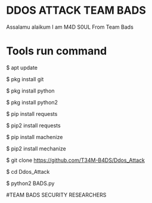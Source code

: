 # DDOS ATTACK TEAM BADS
Assalamu alaikum 
I am M4D S0UL 
From Team Bads

# Tools run command

$ apt update 

$ pkg install git

$ pkg install python 

$ pkg install python2

$ pip install requests 

$ pip2 install requests 

$ pip install machenize

$ pip2 install mechanize 

$ git clone https://github.com/T34M-B4DS/Ddos_Attack

$ cd Ddos_Attack

$ python2 BADS.py

#TEAM BADS SECURITY RESEARCHERS
